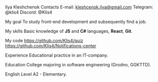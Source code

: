 Ilya Kleshchenok
Contacts
E-mail: kleshcenok.ilya@gmail.com 
Telegram: @klis4 
Discord: @Klis4

My goal
To study front-end development and subsequently find a job.

My skills 
Basic knowledge of **JS** and **C#** languages, **React**, **Git**.

My code
https://github.com/Klis4/quiz
https://github.com/Klis4/Notifications-center

Experience
Educational practice in an IT-company.

Education
College majoring in software engineering (Grodno, GGKTTD).

English
Level A2 - Elementary.
